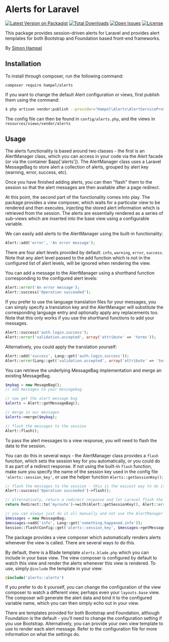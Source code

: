 Alerts for Laravel
==================

[![Latest Version on Packagist](https://img.shields.io/packagist/v/hampel/alerts.svg?style=flat-square)](https://packagist.org/packages/hampel/alerts)
[![Total Downloads](https://img.shields.io/packagist/dt/hampel/alerts.svg?style=flat-square)](https://packagist.org/packages/hampel/alerts)
[![Open Issues](https://img.shields.io/github/issues-raw/hampel/alerts?style=flat-square)](https://github.com/hampel/alerts/issues)
[![License](https://img.shields.io/packagist/l/hampel/alerts.svg?style=flat-square)](https://packagist.org/packages/hampel/alerts)

This package provides session-driven alerts for Laravel and provides alert templates for both Bootstrap and Foundation
based front-end frameworks.

By [Simon Hampel](mailto:simon@hampelgroup.com)

Installation
------------

To install through composer, run the following command:

`composer require hampel/alerts`

If you want to change the default Alert configuration or views, first publish them using the command:

```bash
$ php artisan vendor:publish --provider="Hampel\Alerts\AlertServiceProvider"
```

The config file can then be found in `config/alerts.php`, and the views in `resources/views/vendor/alerts`

Usage
-----

The alerts functionality is based around two classes - the first is an AlertManager class, which you can access in your code
via the Alert facade (or via the container $app['alerts']). The AlertManager class uses a Laravel MessageBag to store
alert a collection of alerts, grouped by alert key (warning, error, success, etc).

Once you have finished adding alerts, you can then "flash" them to the session so that the alert messages are then
available after a page redirect.

At this point, the second part of the functionality comes into play. The package provides a view composer, which waits
for a particular view to be rendered and then executes, injecting the stored alert information which is retrieved from
the session. The alerts are essentially rendered as a series of sub-views which are inserted into the base view using
a configurable variable.

We can easily add alerts to the AlertManager using the built-in functionality:

```php
Alert::add('error', 'An error message');
```

There are four alert levels provided by default: `info`, `warning`, `error`, `success`. Note that any alert level passed
to the add function which is not in the configured list of alert levels, will be ignored when rendering the view.

You can add a message to the AlertManager using a shorthand function corresponding to the configured alert levels:

```php
Alert::error('An error message');
Alert::success('Operation succeeded');
```

If you prefer to use the language translation files for your messages, you can simply specify a translation key and the
AlertManager will substitute the corresponding language entry and optionally apply any replacements too. Note that this
only works if you use the shorthand functions to add your messages.

```php
Alert::success('auth.login.success');
Alert::error('validation.accepted', array('attribute' => 'terms'));
```

Alternatively, you could apply the translation yourself:

```php
Alert::add('success', Lang::get('auth.login.success'));
Alert::error(Lang::get('validation.accepted', array('attribute' => 'terms')));
```

You can retrieve the underlying MessageBag implementation and merge an existing MessageBag.

```php
$mybag = new MesageBag();
// add messages to your messagebag

// now get the alert message bag
$alerts = Alert::getMessageBag();

// merge in our messages
$alerts->merge($mybag);

// flash the messages to the session
Alert::flash();
```

To pass the alert messages to a view response, you will need to flash the data to the session.

You can do this in several ways - the AlertManager class provides a `flash` function, which sets the session key for
you automatically, or you could do it as part of a redirect response. If not using the built-in `flash` function, make
sure you specify the name of the session key used in the config file `'alerts::session_key'`, or use the helper function
`Alerts::getSessionKey()`:

```php
// flash the messages to the session - this is the easiest way to do it
Alert::success('Operation succeeded')->flash();

// alternatively, return a redirect response and let Laravel flash the messages
return Redirect::to('myroute')->with(Alert::getSessionKey(), Alert::error('There was a problem')->getMessageBag()->getMessages());

// you can always just do it all manually and not use the AlertManager at all!
$messages = new MessageBag;
$messages->add('info', Lang::get('something.happened.info'));
Session::flash(Config::get('alerts::session_key', $messages->getMessages());
```

The package provides a view composer which automatically renders alerts whenever the view is called. There are several
ways to do this.

By default, there is a Blade template `alerts.blade.php` which you can include in your base view. The view composer is
configured by default to watch this view and render the alerts whenever this view is rendered. To use, simply `@include`
the template in your view:

```php
@include('alerts::alerts')
```

If you prefer to do it yourself, you can change the configuration of the view composer to watch a different view,
perhaps even your `layouts.base` view. The composer will generate the alert data and bind it to the configured variable
name, which you can then simply echo out in your view.

There are templates provided for both Bootstrap and Foundation, although Foundation is the default - you'll need to
change the configuration setting if you use Bootstrap. Alternatively, you can provide your own view template to use to
render each alert message.  Refer to the configuration file for more information on what the settings do.
